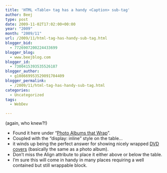 ```yaml
---
title: 'HTML <Table> tag has a handy <Caption> sub-tag'
author: Beej
type: post
date: 2009-11-02T17:02:00+00:00
year: "2009"
month: "2009/11"
url: /2009/11/html-tag-has-handy-sub-tag.html
blogger_bid:
  - 7726907200224433699
blogger_blog:
  - www.beejblog.com
blogger_id:
  - 7300415393535526187
blogger_author:
  - g108669953529091704409
blogger_permalink:
  - /2009/11/html-tag-has-handy-sub-tag.html
categories:
  - Uncategorized
tags:
  - WebDev

---
```

(again, who knew?!) 

  * Found it here under “<a href="https://puzzling.org/computing/help/html/inline" target="_blank">Photo Albums that Wrap</a>”.
  * Coupled with the “display: inline” style on the table…
  * it winds up being the perfect answer for showing nicely wrapped <a href="/2009/11/good-movies.html" target="_blank">DVD covers</a> (basically the same as a photo album).
  * Don’t miss the Align attribute to place it either above or below the table.
  * I’m sure this will come in handy in many places requiring a well contained but still wrappable block.